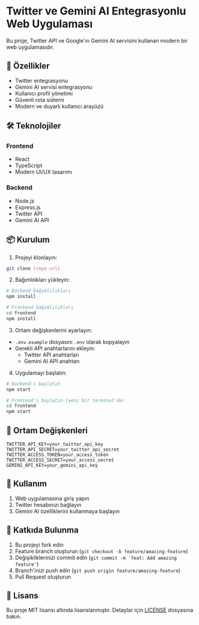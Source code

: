 # Twitter ve Gemini AI Entegrasyonlu Web Uygulaması

Bu proje, Twitter API ve Google'ın Gemini AI servisini kullanan modern bir web uygulamasıdır.

## 🚀 Özellikler

- Twitter entegrasyonu
- Gemini AI servisi entegrasyonu
- Kullanıcı profil yönetimi
- Güvenli rota sistemi
- Modern ve duyarlı kullanıcı arayüzü

## 🛠️ Teknolojiler

### Frontend
- React
- TypeScript
- Modern UI/UX tasarımı

### Backend
- Node.js
- Express.js
- Twitter API
- Gemini AI API

## 📦 Kurulum

1. Projeyi klonlayın:
```bash
git clone [repo-url]
```

2. Bağımlılıkları yükleyin:
```bash
# Backend bağımlılıkları
npm install

# Frontend bağımlılıkları
cd frontend
npm install
```

3. Ortam değişkenlerini ayarlayın:
- `.env.example` dosyasını `.env` olarak kopyalayın
- Gerekli API anahtarlarını ekleyin:
  - Twitter API anahtarları
  - Gemini AI API anahtarı

4. Uygulamayı başlatın:
```bash
# Backend'i başlatın
npm start

# Frontend'i başlatın (yeni bir terminal'de)
cd frontend
npm start
```

## 🔧 Ortam Değişkenleri

```env
TWITTER_API_KEY=your_twitter_api_key
TWITTER_API_SECRET=your_twitter_api_secret
TWITTER_ACCESS_TOKEN=your_access_token
TWITTER_ACCESS_SECRET=your_access_secret
GEMINI_API_KEY=your_gemini_api_key
```

## 📝 Kullanım

1. Web uygulamasına giriş yapın
2. Twitter hesabınızı bağlayın
3. Gemini AI özelliklerini kullanmaya başlayın

## 🤝 Katkıda Bulunma

1. Bu projeyi fork edin
2. Feature branch oluşturun (`git checkout -b feature/amazing-feature`)
3. Değişikliklerinizi commit edin (`git commit -m 'feat: Add amazing feature'`)
4. Branch'inizi push edin (`git push origin feature/amazing-feature`)
5. Pull Request oluşturun

## 📄 Lisans

Bu proje MIT lisansı altında lisanslanmıştır. Detaylar için [LICENSE](LICENSE) dosyasına bakın. 
